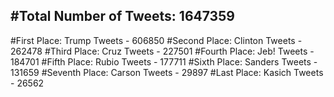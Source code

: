 #Total Number of Tweets: 1647359 
---
#First Place: Trump Tweets - 606850
#Second Place: Clinton Tweets - 262478
#Third Place: Cruz Tweets - 227501
#Fourth Place: Jeb! Tweets - 184701
#Fifth Place: Rubio Tweets - 177711
#Sixth Place: Sanders Tweets - 131659
#Seventh Place: Carson Tweets - 29897
#Last Place: Kasich Tweets - 26562
